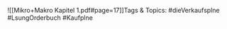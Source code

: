 
![[Mikro+Makro Kapitel 1.pdf#page=17]]Tags & Topics:
   #dieVerkaufsplne
   #LsungOrderbuch
   #Kaufplne
